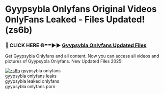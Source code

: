 # Gyypsybla Onlyfans Original Videos 0nlyFans Leaked - Files Updated! (zs6b)

<h3>🔴 CLICK HERE 🌐==►► <a href="https://best4dudes.click/HH4t6V" rel="nofollow">Gyypsybla Onlyfans Updated Files</a></h3>

Get Gyypsybla Onlyfans and all content. Now you can access all videos and pictures of Gyypsybla Onlyfans. New Updated Files 2025!

[![zs6b](https://github.com/user-attachments/assets/8c521d6e-e6e3-4a75-9320-d58ab9d79d5b)](https://best4dudes.click/HH4t6V)
gyypsybla onlyfans<br>
gyypsybla onlyfans leaks<br>
gyypsybla leaked onlyfans<br>
gyypsybla onlyfans porn